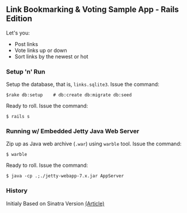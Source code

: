 ## Link Bookmarking & Voting Sample App - Rails Edition

Let's you:

* Post links
* Vote links up or down
* Sort links by the newest or hot

### Setup 'n' Run

Setup the database, that is, `links.sqlite3`. Issue the command:

    $rake db:setup    # db:create db:migrate db:seed

Ready to roll. Issue the command:

    $ rails s

### Running w/ Embedded Jetty Java Web Server

Zip up as Java web archive (`.war`) using `warble` tool. Issue the command:

    $ warble

Ready to roll. Issue the command:

    $ java -cp .;./jetty-webapp-7.x.jar AppServer

### History

Initialy Based on Sinatra Version [(Article)](http://www.drurly.com/blog/2012/06/05/build-reddit-in-sinatra)